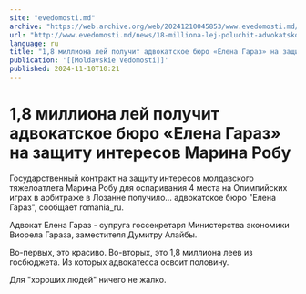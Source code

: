 ```yaml
---
site: "evedomosti.md"
archive: "https://web.archive.org/web/20241210045853/www.evedomosti.md/news/18-milliona-lej-poluchit-advokatskoe-byuro-elena-garaz-na-za"
url: "http://www.evedomosti.md/news/18-milliona-lej-poluchit-advokatskoe-byuro-elena-garaz-na-za"
language: ru
title: "1,8 миллиона лей получит адвокатское бюро «Елена Гараз» на защиту интересов Марина Робу"
publication: '[[Moldavskie Vedomosti]]'
published: 2024-11-10T10:21
---
```


# 1,8 миллиона лей получит адвокатское бюро «Елена Гараз» на защиту интересов Марина Робу

Государственный контракт на защиту интересов молдавского тяжелоатлета Марина Робу для оспаривания 4 места на Олимпийских играх в арбитраже в Лозанне получило... адвокатское бюро "Елена Гараз", сообщает romania_ru.

Адвокат Елена Гараз - супруга госсекретаря Министерства экономики Виорела Гараза, заместителя Думитру Алайбы.

Во-первых, это красиво. Во-вторых, это 1,8 миллиона леев из госбюджета. Из которых адвокатесса освоит половину.

Для "хороших людей" ничего не жалко.